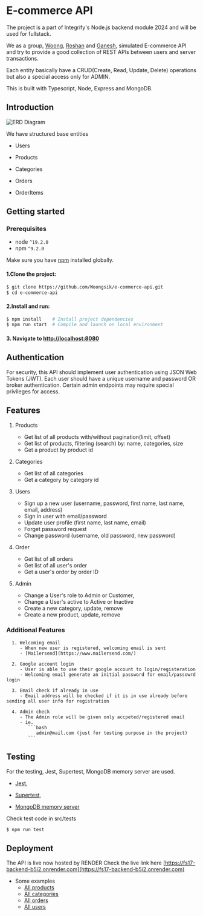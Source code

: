 # E-commerce API
  The project is a part of Integrify's Node.js backend module 2024 and will be used for fullstack.
  
  We as a group, [Woong](https://github.com/Woongsik), [Roshan](https://github.com/roshanbist) and [Ganesh](https://github.com/ganesh-poudel), 
  simulated E-commerce API and try to provide a good collection of REST APIs between users and server transactions.

  Each entity basically have a CRUD(Create, Read, Update, Delete) operations but also a special access only for ADMIN.
  
  This is built with Typescript, Node, Express and MongoDB.

## Introduction
![ERD Diagram](./src/assets/images/ERD-ECOMMERCE.png)

We have structured base entities 
   
   - Users
   
   - Products
   
   - Categories
   
   - Orders
   
   - OrderItems

## Getting started
   ### Prerequisites
   - node `^19.2.0`
   - npm `^9.2.0`

   Make sure you have [npm](https://www.npmjs.com/get-npm) installed globally.

   #### 1.Clone the project:
   ```bash
   $ git clone https://github.com/Woongsik/e-commerce-api.git
   $ cd e-commerce-api
   ```

   #### 2.Install and run:
   ```bash
   $ npm install    # Install project dependencies
   $ npm run start  # Compile and launch on local environment
   ```

   #### 3. Navigate to [http://localhost:8080](http://localhost:8080)

## Authentication
   For security, this API should implement user authentication using JSON Web Tokens (JWT). 
   Each user should have a unique username and password OR broker authentication. Certain admin endpoints may require special privileges for access.

## Features
   1. Products
      - Get list of all products with/without pagination(limit, offset)
      - Get list of products, filtering (search) by: name, categories, size
      - Get a product by product id

   2. Categories
      - Get list of all categories
      - Get a category by category id

   3. Users
      - Sign up a new user (username, password, first name, last name, email, address)
      - Sign in user with email/password
      - Update user profile (first name, last name, email)
      - Forget password request
      - Change password (username, old password, new password)

   4. Order
      - Get list of all orders
      - Get list of all user's order
      - Get a user's order by order ID

   5. Admin 
      - Change a User's role to Admin or Customer, 
      - Change a User's active to Active or Inactive
      - Create a new category, update, remove
      - Create a new product, update, remove

  ### Additional Features
      1. Welcoming email 
         - When new user is registered, welcoming email is sent 
         - [Mailersend](https://www.mailersend.com/)

      2. Google account login
         - User is able to use their google account to login/registeration
         - Welcoming email generate an initial password for email/passowrd login
         
      3. Email check if already in use
         - Email address will be checked if it is in use already before sending all user info for registration
      
      4. Admin check 
         - The Admin role will be given only accpeted/registered email 
         - ie. 
            ```bash
               admin@mail.com (just for testing purpose in the project)
            ``` 

## Testing
   For the testing, Jest, Supertest, MongoDB memory server are used.

   - [Jest](https://jestjs.io/), 
   
   - [Supertest](https://www.npmjs.com/package/supertest), 
   
   - [MongoDB memory server](https://www.npmjs.com/package/mongodb-memory-server)

   Check test code in src/tests
   ```bash
   $ npm run test
   ```

## Deployment
   The API is live now hosted by RENDER
   Check the live link here [https://fs17-backend-b5i2.onrender.com](https://fs17-backend-b5i2.onrender.com)

   - Some examples
      - [All products](https://fs17-backend-b5i2.onrender.com/api/v1/products)
      - [All categories](https://fs17-backend-b5i2.onrender.com/api/v1/categories)
      - [All orders](https://fs17-backend-b5i2.onrender.com/api/v1/orders)
      - [All users](https://fs17-backend-b5i2.onrender.com/api/v1/users)